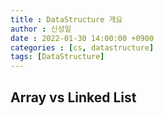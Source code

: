 ```yaml
---
title : DataStructure 개요
author : 신성일
date : 2022-01-30 14:00:00 +0900
categories : [cs, datastructure]
tags: [DataStructure]
---
```






## Array vs Linked List